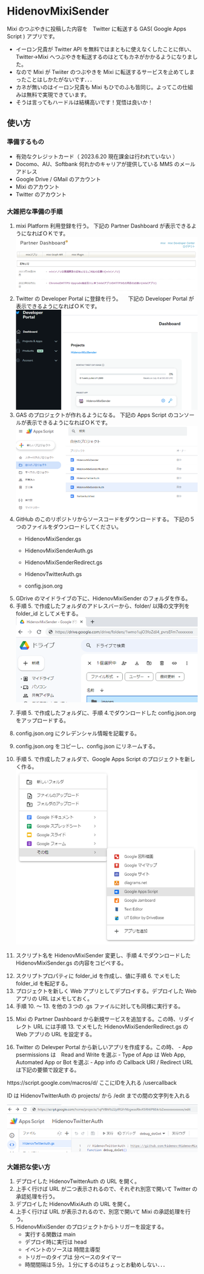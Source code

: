# HidenovMixiSender
Mixi のつぶやきに投稿した内容を　Twitter に転送する GAS( Google Apps Script ) アプリです。

- イーロン兄貴が Twitter API を無料ではまともに使えなくしたことに伴い、Twitter→Mixi へつぶやきを転送するのはとてもカネがかかるようになりました。
- なので Mixi が Twiiter のつぶやきを Mixi に転送するサービスを止めてしまったことはしかたがないです．．．
- カネが無いのはイーロン兄貴も Mixi もひでのふも皆同じ。よってこの仕組みは無料で実現できています。
- そうは言ってもハードルは結構高いです！覚悟は良いか！

## 使い方
### 準備するもの
- 有効なクレジットカード（ 2023.6.20 現在課金は行われていない ）
- Docomo、AU、Softbank 何れかのキャリアが提供している MMS のメールアドレス
- Google Drive / GMail のアカウント
- Mixi のアカウント
- Twitter のアカウント
### 大雑把な準備の手順
1. mixi Platform 利用登録を行う。
  下記の Partner Dashboard が表示できるようになればＯＫです。
![Mixi Partner Dashboard](image.png)
2. Twitter の Developer Portal に登録を行う。
　下記の Developer Portal が表示できるようになればＯＫです。
![Twitter Developer Portal](image-1.png)
3. GAS のプロジェクトが作れるようになる。
  下記の Apps Script のコンソールが表示できるようになればＯＫです。
![Alt text](image-2.png)
4. GitHub のこのリポジトリからソースコードをダウンロードする。
  下記の５つのファイルをダウンロードしてください。
   - <p>HidenovMixiSender.gs</p>
   - <p>HidenovMixiSenderAuth.gs</p>
   - <p>HidenovMixiSenderRedirect.gs</p>
   - <p>HidenovTwitterAuth.gs</p>
   - <p>config.json.org</p>
5. GDrive のマイドライブの下に、HidenovMixiSender のフォルダを作る。
6. 手順 5. で作成したフォルダのアドレスバーから、folder/ 以降の文字列を　folder_id としてメモする。
 ![Alt text](image-4.png)
7. <p>手順 5. で作成したフォルダに、手順 4.でダウンロードした config.json.org をアップロードする。</p>
8.  <p>config.json.org にクレデンシャル情報を記載する。</p>
9.  <p>config.json.org をコピーし、config.json にリネームする。</p>
10. 手順 5. で作成したフォルダで、Google Apps Script のプロジェクトを新しく作る。
  ![Alt text](image-3.png)
11.  <p>スクリプト名を HidenovMixiSender 変更し、手順 4.でダウンロードした HidenovMixiSender.gs の内容をコピペする。</p> 
12. スクリプトプロパティに folder_id を作成し、値に手順 6. でメモした folder_id を転記する。
13. プロジェクトを新しく Web アプリとしてデプロイする。デプロイした Web アプリの URL はメモしておく。
14.  手順 10. ～ 13. を他の３つの .gs ファイルに対しても同様に実行する。
15.  <p>Mixi の Partner Dashboard から新規サービスを追加する。この時、リダイレクト URL には手順 13. でメモした HidenovMixiSenderRedirect.gs の Web アプリの URL を設定する。</p>
16.  <p>Twitter の Delevper Portal から新しいアプリを作成する。この時、
     - App psermissions は　Read and Write を選ぶ
     - Type of App は Web App, Automated App or Bot を選ぶ
     - App info の Callback URI / Redirect URL は下記の要領で設定する。
  <p>https://script.google.com/macros/d/ ここにIDを入れる /usercallback</p>
  ID は HidenovTwitterAuth の projects/ から /edit までの間の文字列を入れる

  ![Alt text](image-7.png)

### 大雑把な使い方
1. デプロイした HidenovTwitterAuth の URL を開く。
2. 上手く行けば URL が二つ表示されるので、それぞれ別窓で開いて Twitter の承認処理を行う。
3. デプロイした HidenovMixiAuth の URL を開く。
4. 上手く行けば URL が表示されるので、別窓で開いて Mixi の承認処理を行う。
5. HidenovMixiSender のプロジェクトからトリガーを設定する。
     - 実行する関数は main
     - デプロイ時に実行は head
     - イベントのソースは 時間主導型
     - トリガーのタイプは 分ベースのタイマー
     - 時間間隔は５分。１分にするのはちょっとお勧めしない．．．

  